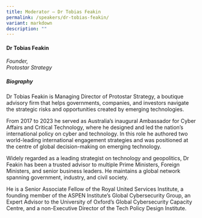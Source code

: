 ```yaml
---
title: Moderator – Dr Tobias Feakin
permalink: /speakers/dr-tobias-feakin/
variant: markdown
description: ""
---
```

#### **Dr Tobias Feakin**

*Founder, <br>Protostar Strategy*

##### **Biography**
Dr Tobias Feakin is Managing Director of Protostar Strategy, a boutique advisory firm that helps governments, companies, and investors navigate the strategic risks and opportunities created by emerging technologies. 

From 2017 to 2023 he served as Australia’s inaugural Ambassador for Cyber Affairs and Critical Technology, where he designed and led the nation’s international policy on cyber and technology. In this role he authored two world-leading international engagement strategies and was positioned at the centre of global decision-making on emerging technology.

Widely regarded as a leading strategist on technology and geopolitics, Dr Feakin has been a trusted advisor to multiple Prime Ministers, Foreign Ministers, and senior business leaders. He maintains a global network spanning government, industry, and civil society.

He is a Senior Associate Fellow of the Royal United Services Institute, a founding member of the ASPEN Institute’s Global Cybersecurity Group, an Expert Advisor to the University of Oxford’s Global Cybersecurity Capacity Centre, and a non-Executive Director of the Tech Policy Design Institute.